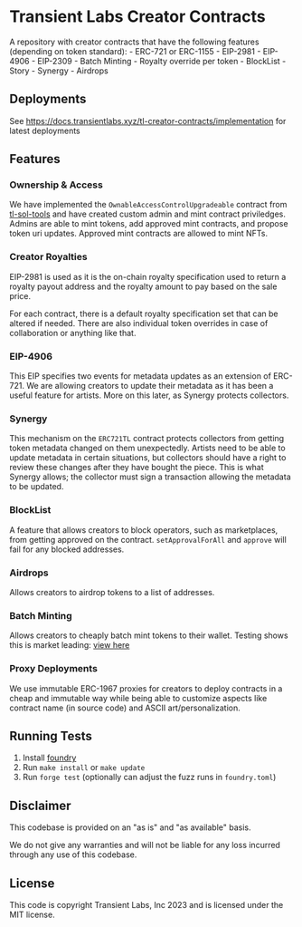# Transient Labs Creator Contracts
A repository with creator contracts that have the following features (depending on token standard):
    - ERC-721 or ERC-1155
    - EIP-2981
    - EIP-4906
    - EIP-2309
    - Batch Minting
    - Royalty override per token
    - BlockList
    - Story
    - Synergy
    - Airdrops

## Deployments
See https://docs.transientlabs.xyz/tl-creator-contracts/implementation for latest deployments

## Features
### Ownership & Access
We have implemented the `OwnableAccessControlUpgradeable` contract from [tl-sol-tools](https://github.com/Transient-Labs/tl-sol-tools) and have created custom admin and mint contract priviledges. Admins are able to mint tokens, add approved mint contracts, and propose token uri updates. Approved mint contracts are allowed to mint NFTs.

### Creator Royalties
EIP-2981 is used as it is the on-chain royalty specification used to return a royalty payout address and the royalty amount to pay based on the sale price. 

For each contract, there is a default royalty specification set that can be altered if needed. There are also individual token overrides in case of collaboration or anything like that.

### EIP-4906
This EIP specifies two events for metadata updates as an extension of ERC-721. We are allowing creators to update their metadata as it has been a useful feature for artists. More on this later, as Synergy protects collectors.

### Synergy
This mechanism on the `ERC721TL` contract protects collectors from getting token metadata changed on them unexpectedly. Artists need to be able to update metadata in certain situations, but collectors should have a right to review these changes after they have bought the piece. This is what Synergy allows; the collector must sign a transaction allowing the metadata to be updated.

### BlockList
A feature that allows creators to block operators, such as marketplaces, from getting approved on the contract. `setApprovalForAll` and `approve` will fail for any blocked addresses.

### Airdrops
Allows creators to airdrop tokens to a list of addresses.

### Batch Minting
Allows creators to cheaply batch mint tokens to their wallet. Testing shows this is market leading: [view here](https://docs.transientlabs.xyz/creator-contracts/ERC721TL)

### Proxy Deployments
We use immutable ERC-1967 proxies for creators to deploy contracts in a cheap and immutable way while being able to customize aspects like contract name (in source code) and ASCII art/personalization.

## Running Tests
1. Install [foundry](getfoundry.sh)
2. Run `make install` or `make update`
3. Run `forge test` (optionally can adjust the fuzz runs in `foundry.toml`)

## Disclaimer
This codebase is provided on an "as is" and "as available" basis.

We do not give any warranties and will not be liable for any loss incurred through any use of this codebase.

## License
This code is copyright Transient Labs, Inc 2023 and is licensed under the MIT license.